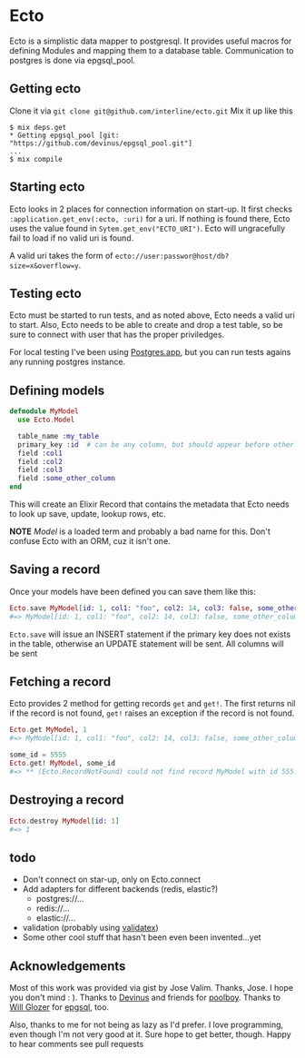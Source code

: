 # Ecto

Ecto is a simplistic data mapper to postgresql. It provides useful macros
for defining Modules and mapping them to a database table. Communication
to postgres is done via epgsql_pool.

## Getting ecto

Clone it via `git clone git@github.com/interline/ecto.git`
Mix it up like this
```shell
$ mix deps.get
* Getting epgsql_pool [git: "https://github.com/devinus/epgsql_pool.git"]
...
$ mix compile
```

## Starting ecto

Ecto looks in 2 places for connection information on start-up. It first checks
`:application.get_env(:ecto, :uri)` for a uri. If nothing is found there, Ecto
uses the value found in `Sytem.get_env("ECTO_URI")`. Ecto will ungracefully fail
to load if no valid uri is found.

A valid uri takes the form of `ecto://user:passwor@host/db?size=x&overflow=y`.

## Testing ecto

Ecto must be started to run tests, and as noted above, Ecto needs a valid uri to
start. Also, Ecto needs to be able to create and drop a test table, so be sure to
connect with user that has the proper priviledges.

For local testing I've been using [Postgres.app](http://postgresapp.com/), but
you can run tests agains any running postgres instance.

## Defining models

```elixir
defmodule MyModel
  use Ecto.Model

  table_name :my_table
  primary_key :id  # can be any column, but should appear before other fields
  field :col1
  field :col2
  field :col3
  field :some_other_column
end
```

This will create an Elixir Record that contains the metadata that Ecto needs
to look up save, update, lookup rows, etc.

**NOTE** *Model* is a loaded term and probably a bad name for this. Don't confuse Ecto with an ORM, cuz it isn't
one.

## Saving a record

Once your models have been defined you can save them like this:

```elixir
Ecto.save MyModel[id: 1, col1: "foo", col2: 14, col3: false, some_other_column: nil]
#=> MyModel[id: 1, col1: "foo", col2: 14, col3: false, some_other_column: nil]
```

`Ecto.save` will issue an INSERT statement if the primary key does not exists in the
table, otherwise an UPDATE statement will be sent. All columns will be sent

## Fetching a record

Ecto provides 2 method for getting records `get` and `get!`. The first returns
nil if the record is not found, `get!` raises an exception if the record is
not found.

```elixir
Ecto.get MyModel, 1
#=> MyModel[id: 1, col1: "foo", col2: 14, col3: false, some_other_column: nil]

some_id = 5555
Ecto.get! MyModel, some_id
#=> ** (Ecto.RecordNotFound) could not find record MyModel with id 555...
```

## Destroying a record

```elixir
Ecto.destroy MyModel[id: 1]
#=> 1
```

## todo

- Don't connect on star-up, only on Ecto.connect
- Add adapters for different backends (redis, elastic?)
  - postgres://...
  - redis://...
  - elastic://...
- validation (probably using [validatex](https://github.com/yrashk/validatex))
- Some other cool stuff that hasn't been even been invented...yet

## Acknowledgements

Most of this work was provided via gist by Jose Valim. Thanks, Jose. I hope
you don't mind : ). Thanks to [Devinus][1] and friends
for [poolboy][2]. Thanks to [Will Glozer][2] for [epgsql][4], too.

Also, thanks to me for not being as lazy as I'd prefer. I love programming,
even though I'm not very good at it. Sure hope to get better, though. Happy
to hear comments see pull requests

[1]: https://github.com/devinus "devinus on github"
[2]: https://github.com/devinus/poolboy "poolboy on github"
[3]: https://github.com/wg "wg on github"
[4]: https://github.com/wg/epgsql
